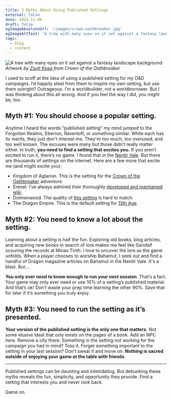 ```yaml
---
title: 3 Myths About Using Published Settings
external: false
date: 2023-11-04
draft: false
ogImageAbsoluteUrl: '/images/crown-oathbreaker.jpg'
ogImageAltText: 'A tree with many eyes on it set against a fantasy landscape background'
tags:
  - blog
  - content
---
```


![A tree with many eyes on it set against a fantasy landscape background](/images/crown-oathbreaker.jpg)
*Artwork by [Zsolt Kosa](https://zsoltkosa.artstation.com/projects/XnbLQn) from Crown of the Oathbreaker*

I used to scoff at the idea of using a published setting for my D&D campaigns. I’d happily steal from them to inspire my own setting, but use them outright? Outrageous. I’m a worldbuilder, not a worldborrower. But I was thinking about this all wrong. And if you feel the way I did, you might be, too. 

## Myth #1: You should choose a popular setting.
Anytime I heard the words “published setting” my mind jumped to the Forgotten Realms, Eberron, Ravenloft, or something similar. While each has its merits, they just don't interest me. They're too much, too overused, and too well known. The excuses were many but those didn’t really matter either. In truth, **you need to find a setting that excites you.** If you aren’t excited to run it, there’s no game. I found that in the [Nentir Vale](/blog/nentir-vale-your-next-dnd-game). But there are thousands of settings on the internet. Here are a few more that excite me (and might excite you):
- Kingdom of Aglarion. This is the setting for the [Crown of the Oathbreaker](https://elderbrain.com/collections/crown-of-the-oathbreaker-5e-dnd-adventure) adventure.
- Erenel. I’ve always admired their thoroughly [developed and maintained wiki](https://www.worldanvil.com/w/erenel).
- Dolmenwood. The quality of [this setting](https://necroticgnome.com/collections/dolmenwood) is hard to match.
- The Dragon Empire. This is the default setting for [13th Age](https://pelgranepress.com/13th-age/).

## Myth #2: You need to know a lot about the setting.
Learning about a setting is half the fun. Exploring old books, blog articles, and acquiring new books in search of lore makes me feel like Gandalf scouring the records at Minas Tirith. I love to uncover the lore as the game unfolds. When a player chooses to worship Bahamut, I seek out and find a handful of Dragon magazine articles on Bahamut in the Nentir Vale. It's a blast. But…

**You only ever need to know enough to run your next session**. That’s a fact. Your game may only ever need or use 10% of a setting’s published material. And that’s ok! Don’t waste your prep time learning the other 90%. Save that for later if it’s something you truly enjoy. 

## Myth #3: You need to run the setting as it’s presented.
**Your version of the published setting is the only one that matters**. Not some elusive ideal that only exists on the pages of a book. Add an NPC here. Remove a city there. Something in the setting not working for the campaign you had in mind? Toss it. Forget something important to the setting in your last session? Don’t sweat it and move on. **Nothing is sacred outside of enjoying your game at the table with friends**. 

---

Published settings can be daunting and intimidating. But debunking these myths reveals the fun, simplicity, and opportunity they provide. Find a setting that interests you and never look back. 

Game on.